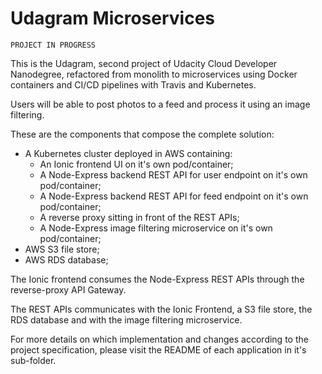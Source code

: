 # Udagram Microservices

    PROJECT IN PROGRESS

This is the Udagram, second project of Udacity Cloud Developer Nanodegree, refactored from monolith to microservices using Docker containers and CI/CD pipelines with Travis and Kubernetes.

Users will be able to post photos to a feed and process it using an image filtering.

These are the components that compose the complete solution:

-   A Kubernetes cluster deployed in AWS containing:
    -   An Ionic frontend UI on it's own pod/container;
    -   A Node-Express backend REST API for user endpoint on it's own pod/container;
    -   A Node-Express backend REST API for feed endpoint on it's own pod/container;
    -   A reverse proxy sitting in front of the REST APIs;
    -   A Node-Express image filtering microservice on it's own pod/container;
-   AWS S3 file store;
-   AWS RDS database;

The Ionic frontend consumes the Node-Express REST APIs through the reverse-proxy API Gateway.

The REST APIs communicates with the Ionic Frontend, a S3 file store, the RDS database and with the image filtering microservice.

For more details on which implementation and changes according to the project specification, please visit the README of each application in it's sub-folder.

